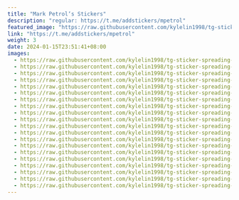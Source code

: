 ```yaml
---
title: "Mark Petrol‘s Stickers"
description: "regular: https://t.me/addstickers/mpetrol"
featured_image: "https://raw.githubusercontent.com/kylelin1998/tg-sticker-spreading-worldwide-images/main/img/161b84ab-c189-4c31-9419-368524a8704f.jpg"
link: "https://t.me/addstickers/mpetrol"
weight: 3
date: 2024-01-15T23:51:41+08:00
images:
  - https://raw.githubusercontent.com/kylelin1998/tg-sticker-spreading-worldwide-images/main/img/161b84ab-c189-4c31-9419-368524a8704f.jpg
  - https://raw.githubusercontent.com/kylelin1998/tg-sticker-spreading-worldwide-images/main/img/71b74ceb-8c5b-43c5-ab26-a15bde83c574.jpg
  - https://raw.githubusercontent.com/kylelin1998/tg-sticker-spreading-worldwide-images/main/img/015f377f-738f-4fcd-b053-1acc9c339cf0.jpg
  - https://raw.githubusercontent.com/kylelin1998/tg-sticker-spreading-worldwide-images/main/img/77a5ac65-b2e3-415c-85e9-94c1de32fce3.jpg
  - https://raw.githubusercontent.com/kylelin1998/tg-sticker-spreading-worldwide-images/main/img/69c79631-243c-44f2-9720-c24c6fa4843e.jpg
  - https://raw.githubusercontent.com/kylelin1998/tg-sticker-spreading-worldwide-images/main/img/b4756e76-486b-4743-894e-689bf2e7181c.jpg
  - https://raw.githubusercontent.com/kylelin1998/tg-sticker-spreading-worldwide-images/main/img/693fd6bf-97be-482e-944f-e603d9d6dfb8.jpg
  - https://raw.githubusercontent.com/kylelin1998/tg-sticker-spreading-worldwide-images/main/img/c8e956e5-4a4c-494d-91ad-8852b286c18a.jpg
  - https://raw.githubusercontent.com/kylelin1998/tg-sticker-spreading-worldwide-images/main/img/db8874d0-4ce5-4fad-8ee0-a356d67f10dc.jpg
  - https://raw.githubusercontent.com/kylelin1998/tg-sticker-spreading-worldwide-images/main/img/db5832b4-dfd8-4840-8aff-5550319543bb.jpg
  - https://raw.githubusercontent.com/kylelin1998/tg-sticker-spreading-worldwide-images/main/img/2a7e87e6-133b-444e-9bb9-009680151b7a.jpg
  - https://raw.githubusercontent.com/kylelin1998/tg-sticker-spreading-worldwide-images/main/img/1bb13ea7-129b-4452-9669-2ac8cca89fe1.jpg
  - https://raw.githubusercontent.com/kylelin1998/tg-sticker-spreading-worldwide-images/main/img/6dee0289-9110-4b4a-8490-1530f3e0d062.jpg
  - https://raw.githubusercontent.com/kylelin1998/tg-sticker-spreading-worldwide-images/main/img/37b926f6-a163-4db4-a697-eab453556a65.jpg
  - https://raw.githubusercontent.com/kylelin1998/tg-sticker-spreading-worldwide-images/main/img/edba0f66-8b22-44d1-88de-1fe108374987.jpg
  - https://raw.githubusercontent.com/kylelin1998/tg-sticker-spreading-worldwide-images/main/img/5d95e95d-c266-4d16-9964-153185c258ec.jpg
  - https://raw.githubusercontent.com/kylelin1998/tg-sticker-spreading-worldwide-images/main/img/ae91358c-1871-4e38-9662-80e6be6faaab.jpg
  - https://raw.githubusercontent.com/kylelin1998/tg-sticker-spreading-worldwide-images/main/img/d8e94cf8-6578-48fd-835b-cb731d2fd997.jpg
  - https://raw.githubusercontent.com/kylelin1998/tg-sticker-spreading-worldwide-images/main/img/3937210b-9281-4bfd-b971-99da9f6ce989.jpg
  - https://raw.githubusercontent.com/kylelin1998/tg-sticker-spreading-worldwide-images/main/img/a246e847-e5b2-48ab-b264-c05ca46a245e.jpg
---
```

